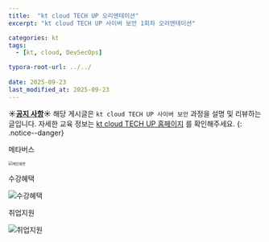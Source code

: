 ```yaml
---
title:  "kt cloud TECH UP 오리엔테이션"
excerpt: "kt cloud TECH UP 사이버 보안 1회차 오리엔테이션"

categories: kt
tags:
  - [kt, cloud, DevSecOps]

typora-root-url: ../../
 
date: 2025-09-23
last_modified_at: 2025-09-23
---
```


**☀️<u>공지 사항</u>☀️** 해당 게시글은 `kt cloud TECH UP 사이버 보안` 과정을 설명 및 리뷰하는 글입니다. 자세한 교육 정보는  [kt cloud TECH UP 홈페이지](https://ktcloud-techup.com/cybersecurity) 를 확인해주세요.
{: .notice--danger}



메타버스 

<img src="../../images/2025-09-23-orientaion/메인화면.jpeg" alt="메인화면" style="zoom:50%;" />



수강혜택

![수강혜택](../../images/2025-09-23-orientaion/수강혜택.png)





취업지원

![취업지원](../../images/2025-09-23-orientaion/취업지원.png)

